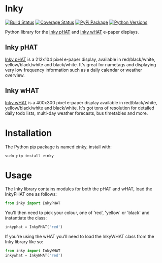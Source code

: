 # Inky

[![Build Status](https://travis-ci.com/pimoroni/inky.svg?branch=master)](https://travis-ci.com/pimoroni/inky)
[![Coverage Status](https://coveralls.io/repos/github/pimoroni/inky/badge.svg?branch=master)](https://coveralls.io/github/pimoroni/inky?branch=master)
[![PyPi Package](https://img.shields.io/pypi/v/einky.svg)](https://pypi.python.org/pypi/einky)
[![Python Versions](https://img.shields.io/pypi/pyversions/einky.svg)](https://pypi.python.org/pypi/einky)

Python library for the [Inky pHAT](https://shop.pimoroni.com/products/inky-phat) and [Inky wHAT](https://shop.pimoroni.com/products/inky-what) e-paper displays.

## Inky pHAT

[Inky pHAT](https://shop.pimoroni.com/products/inky-phat) is a 212x104 pixel e-paper display, available in red/black/white, yellow/black/white and black/white. It's great for nametags and displaying very low frequency information such as a daily calendar or weather overview.


## Inky wHAT

[Inky wHAT](https://shop.pimoroni.com/products/inky-what) is a 400x300 pixel e-paper display available in red/black/white, yellow/black/white and black/white. It's got tons of resolution for detailed daily todo lists, multi-day weather forecasts, bus timetables and more.

# Installation

The Python pip package is named einky, install with:

```
sudo pip install einky
```

# Usage

The Inky library contains modules for both the pHAT and wHAT, load the InkyPHAT one as follows:

```python
from inky import InkyPHAT
```

You'll then need to pick your colour, one of 'red', 'yellow' or 'black' and instantiate the class:

```python
inkyphat = InkyPHAT('red')
```

If you're using the wHAT you'll need to load the InkyWHAT class from the Inky library like so:

```python
from inky import InkyWHAT
inkywhat = InkyWHAT('red')
```
